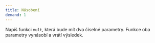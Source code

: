 ```yaml
---
title: Násobení
demand: 1
---
```


Napiš funkci `mult`, která bude mít dva číselné parametry. Funkce oba parametry vynásobí a vrátí výsledek.
